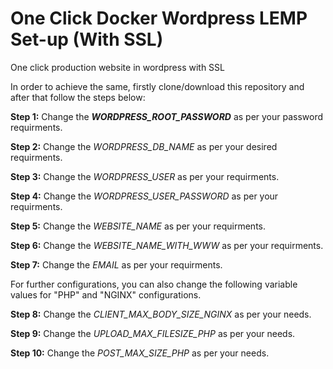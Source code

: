 #  One Click Docker Wordpress LEMP Set-up (With SSL)
One click production website in wordpress with SSL <br>

In order to achieve the same, firstly clone/download this repository and after that follow the steps below:<br>

<strong>Step 1:</strong> Change the <strong><em>WORDPRESS_ROOT_PASSWORD</em></strong> as per your password requirments.<br>

<strong>Step 2:</strong> Change the <em>WORDPRESS_DB_NAME</em> as per your desired requirments.<br>

<strong>Step 3:</strong> Change the <em>WORDPRESS_USER</em> as per your requirments.<br>

<strong>Step 4:</strong> Change the <em>WORDPRESS_USER_PASSWORD</em> as per your requirments.<br>

<strong>Step 5:</strong> Change the <em>WEBSITE_NAME</em> as per your requirments.<br>

<strong>Step 6:</strong> Change the <em>WEBSITE_NAME_WITH_WWW</em> as per your requirments.<br>

<strong>Step 7:</strong> Change the <em>EMAIL</em> as per your requirments.<br>

For further configurations, you can also change the following variable values for "PHP" and "NGINX" configurations.<br>

<strong>Step 8:</strong> Change the <em>CLIENT_MAX_BODY_SIZE_NGINX</em> as per your needs.<br>

<strong>Step 9:</strong> Change the <em>UPLOAD_MAX_FILESIZE_PHP</em> as per your needs.<br>

<strong>Step 10:</strong> Change the <em>POST_MAX_SIZE_PHP</em> as per your needs.<br>
